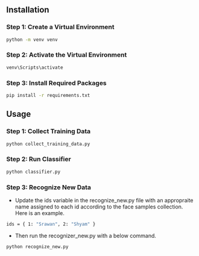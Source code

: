 ## Installation

### Step 1: Create a Virtual Environment

```bash
python -m venv venv
```

### Step 2: Activate the Virtual Environment

```bash
venv\Scripts\activate
```

### Step 3:  Install Required Packages

```bash
pip install -r requirements.txt
```

## Usage

### Step 1: Collect Training Data

```bash
python collect_training_data.py
```

### Step 2: Run Classifier

```bash
python classifier.py
```

### Step 3: Recognize New Data
- Update the ids variable in the recognize_new.py file with an appropraite name assigned to each id according to the face samples collection. Here is an example.
```bash
ids = { 1: "Srawan", 2: "Shyam" }
```
- Then run the recognizer_new.py with a below command.

```bash
python recognize_new.py
```